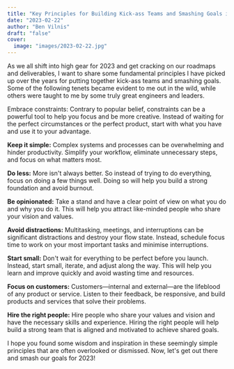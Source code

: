 ```yaml
---
title: "Key Principles for Building Kick-ass Teams and Smashing Goals in 2023"
date: "2023-02-22"
author: "Ben Vilnis"
draft: "false"
cover:
  image: "images/2023-02-22.jpg"
---
```


As we all shift into high gear for 2023 and get cracking on our roadmaps and deliverables, I want to share some fundamental principles I have picked up over the years for putting together kick-ass teams and smashing goals. Some of the following tenets became evident to me out in the wild, while others were taught to me by some truly great engineers and leaders.

Embrace constraints: Contrary to popular belief, constraints can be a powerful tool to help you focus and be more creative. Instead of waiting for the perfect circumstances or the perfect product, start with what you have and use it to your advantage.

**Keep it simple:** Complex systems and processes can be overwhelming and hinder productivity. Simplify your workflow, eliminate unnecessary steps, and focus on what matters most.

**Do less:** More isn't always better. So instead of trying to do everything, focus on doing a few things well. Doing so will help you build a strong foundation and avoid burnout.

**Be opinionated:** Take a stand and have a clear point of view on what you do and why you do it. This will help you attract like-minded people who share your vision and values.

**Avoid distractions:** Multitasking, meetings, and interruptions can be significant distractions and destroy your flow state. Instead, schedule focus time to work on your most important tasks and minimise interruptions.

**Start small:** Don't wait for everything to be perfect before you launch. Instead, start small, iterate, and adjust along the way. This will help you learn and improve quickly and avoid wasting time and resources.

**Focus on customers:** Customers—internal and external—are the lifeblood of any product or service. Listen to their feedback, be responsive, and build products and services that solve their problems.

**Hire the right people:** Hire people who share your values and vision and have the necessary skills and experience. Hiring the right people will help build a strong team that is aligned and motivated to achieve shared goals.

I hope you found some wisdom and inspiration in these seemingly simple principles that are often overlooked or dismissed. Now, let's get out there and smash our goals for 2023!